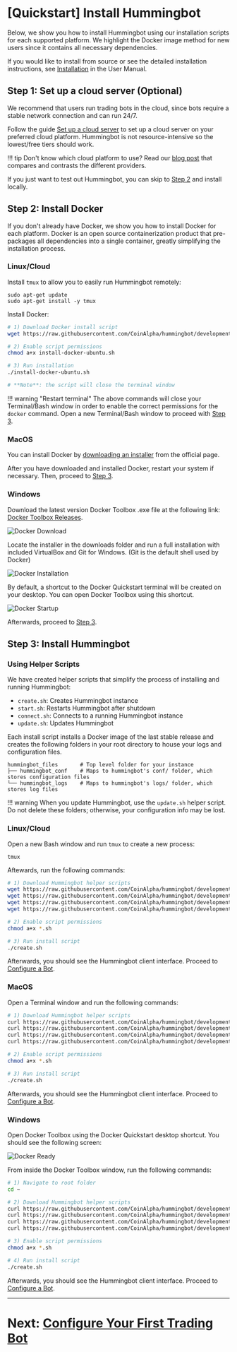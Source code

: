 # [Quickstart] Install Hummingbot

Below, we show you how to install Hummingbot using our installation scripts for each supported platform. We highlight the Docker image method for new users since it contains all necessary dependencies.

If you would like to install from source or see the detailed installation instructions, see [Installation](/installation) in the User Manual.

## Step 1: Set up a cloud server (Optional)

We recommend that users run trading bots in the cloud, since bots require a stable network connection and can run 24/7. 

Follow the guide [Set up a cloud server](/installation/cloud) to set up a cloud server on your preferred cloud platform. Hummingbot is not resource-intensive so the lowest/free tiers should work.

!!! tip
    Don't know which cloud platform to use? Read our [blog post](https://www.hummingbot.io/blog/2019-06-cloud-providers/) that compares and contrasts the different providers.

If you just want to test out Hummingbot, you can skip to [Step 2](step-2-install-docker) and install locally.

## Step 2: Install Docker

If you don't already have Docker, we show you how to install Docker for each platform. Docker is an open source containerization product that pre-packages all dependencies into a single container, greatly simplifying the installation process.

### Linux/Cloud

Install `tmux` to allow you to easily run Hummingbot remotely:
```
sudo apt-get update
sudo apt-get install -y tmux
```

Install Docker:
```bash
# 1) Download Docker install script
wget https://raw.githubusercontent.com/CoinAlpha/hummingbot/development/installation/install-docker/install-docker-ubuntu.sh

# 2) Enable script permissions
chmod a+x install-docker-ubuntu.sh

# 3) Run installation
./install-docker-ubuntu.sh

# **Note**: the script will close the terminal window
```

!!! warning "Restart terminal"
    The above commands will close your Terminal/Bash window in order to enable the correct permissions for the `docker` command.  Open a new Terminal/Bash window to proceed with [Step 3](#step-3-install-hummingbot).

### MacOS

You can install Docker by [downloading an installer](https://docs.docker.com/v17.12/docker-for-mac/install/) from the official page. 

After you have downloaded and installed Docker, restart your system if necessary. Then, proceed to [Step 3](#step-3-install-hummingbot).

### Windows

Download the latest version Docker Toolbox .exe file at the following link: [Docker Toolbox Releases](https://github.com/docker/toolbox/releases/).

![Docker Download](/assets/img/docker_toolbox_download.PNG)

Locate the installer in the downloads folder and run a full installation with included VirtualBox and Git for Windows. (Git is the default shell used by Docker)

![Docker Installation](/assets/img/docker_toolbox_install.PNG)

By default, a shortcut to the Docker Quickstart terminal will be created on your desktop. You can open Docker Toolbox using this shortcut.

![Docker Startup](/assets/img/docker_toolbox_startup.PNG)

Afterwards, proceed to [Step 3](#step-3-install-hummingbot).

## Step 3: Install Hummingbot

### Using Helper Scripts
We have created helper scripts that simplify the process of installing and running Hummingbot:

* `create.sh`: Creates Hummingbot instance
* `start.sh`: Restarts Hummingbot after shutdown
* `connect.sh`: Connects to a running Hummingbot instance
* `update.sh`: Updates Hummingbot

Each install script installs a Docker image of the last stable release and creates the following folders in your root directory to house your logs and configuration files.
```
hummingbot_files       # Top level folder for your instance
├── hummingbot_conf    # Maps to hummingbot's conf/ folder, which stores configuration files
└── hummingbot_logs    # Maps to hummingbot's logs/ folder, which stores log files
```

!!! warning
    When you update Hummingbot, use the `update.sh` helper script. Do not delete these folders; otherwise, your configuration info may be lost.


### Linux/Cloud

Open a new Bash window and run `tmux` to create a new process:
```
tmux
```

Aftewards, run the following commands:
```bash
# 1) Download Hummingbot helper scripts
wget https://raw.githubusercontent.com/CoinAlpha/hummingbot/development/installation/docker-commands/create.sh
wget https://raw.githubusercontent.com/CoinAlpha/hummingbot/development/installation/docker-commands/start.sh
wget https://raw.githubusercontent.com/CoinAlpha/hummingbot/development/installation/docker-commands/connect.sh
wget https://raw.githubusercontent.com/CoinAlpha/hummingbot/development/installation/docker-commands/update.sh

# 2) Enable script permissions
chmod a+x *.sh

# 3) Run install script
./create.sh
```

Afterwards, you should see the Hummingbot client interface. Proceed to [Configure a Bot](/quickstart/2-configure-bot).

### MacOS

Open a Terminal window and run the following commands:
```bash
# 1) Download Hummingbot helper scripts
curl https://raw.githubusercontent.com/CoinAlpha/hummingbot/development/installation/docker-commands/create.sh -o create.sh
curl https://raw.githubusercontent.com/CoinAlpha/hummingbot/development/installation/docker-commands/start.sh -o start.sh
curl https://raw.githubusercontent.com/CoinAlpha/hummingbot/development/installation/docker-commands/connect.sh -o connect.sh
curl https://raw.githubusercontent.com/CoinAlpha/hummingbot/development/installation/docker-commands/update.sh -o update.sh

# 2) Enable script permissions
chmod a+x *.sh

# 3) Run install script
./create.sh
```

Afterwards, you should see the Hummingbot client interface. Proceed to [Configure a Bot](/quickstart/2-configure-bot).


### Windows

Open Docker Toolbox using the Docker Quickstart desktop shortcut. You should see the following screen:

![Docker Ready](/assets/img/docker_toolbox_cmdline.PNG)

From inside the Docker Toolbox window, run the following commands:

```bash
# 1) Navigate to root folder
cd ~

# 2) Download Hummingbot helper scripts
curl https://raw.githubusercontent.com/CoinAlpha/hummingbot/development/installation/docker-commands/create.sh -o create.sh
curl https://raw.githubusercontent.com/CoinAlpha/hummingbot/development/installation/docker-commands/start.sh -o start.sh
curl https://raw.githubusercontent.com/CoinAlpha/hummingbot/development/installation/docker-commands/connect.sh -o connect.sh
curl https://raw.githubusercontent.com/CoinAlpha/hummingbot/development/installation/docker-commands/update.sh -o update.sh

# 3) Enable script permissions
chmod a+x *.sh

# 4) Run install script
./create.sh
```

Afterwards, you should see the Hummingbot client interface. Proceed to [Configure a Bot](/quickstart/2-configure-bot).

---
# Next: [Configure Your First Trading Bot](/quickstart/2-configure-bot)
